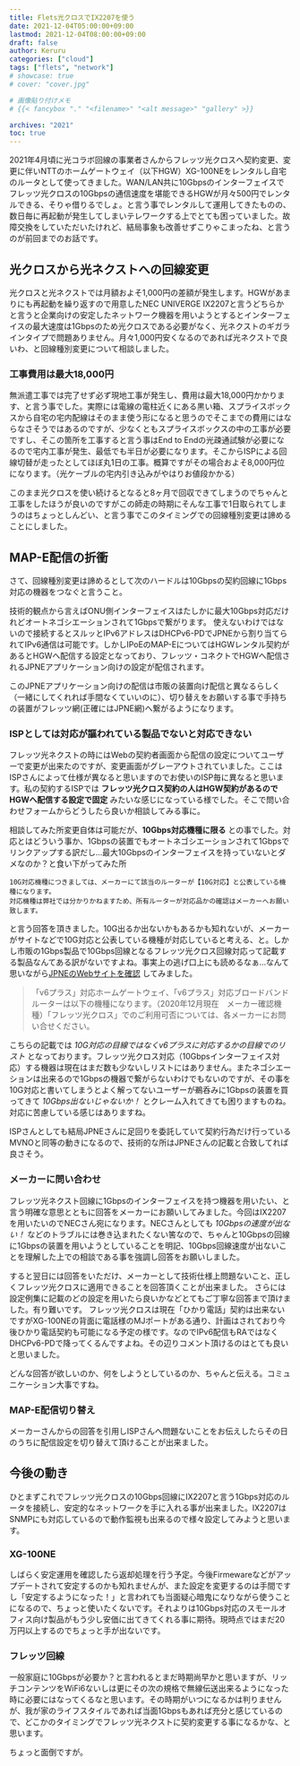 ```yaml
---
title: Flets光クロスでIX2207を使う
date: 2021-12-04T05:00:00+09:00
lastmod: 2021-12-04T08:00:00+09:00
draft: false
author: Keruru
categories: ["cloud"]
tags: ["flets", "network"]
# showcase: true
# cover: "cover.jpg"

# 画像貼り付けメモ
# {{< fancybox "." "<filename>" "<alt message>" "gallery" >}}

archives: "2021"
toc: true
---
```


2021年4月頃に光コラボ回線の事業者さんからフレッツ光クロスへ契約変更、変更に伴いNTTのホームゲートウェイ（以下HGW）XG-100NEをレンタルし自宅のルータとして使ってきました。WAN/LAN共に10Gbpsのインターフェイスでフレッツ光クロスの10Gbpsの通信速度を堪能できるHGWが月々500円でレンタルできる、そりゃ借りるでしょ。と言う事でレンタルして運用してきたものの、数日毎に再起動が発生してしまいテレワークする上でとても困っていました。故障交換をしていただいたけれど、結局事象も改善せずこりゃこまったね、と言うのが前回までのお話です。

## 光クロスから光ネクストへの回線変更

光クロスと光ネクストでは月額およそ1,000円の差額が発生します。HGWがあまりにも再起動を繰り返すので用意したNEC UNIVERGE IX2207と言うどちらかと言うと企業向けの安定したネットワーク機器を用いようとするとインターフェイスの最大速度は1Gbpsのため光クロスである必要がなく、光ネクストのギガラインタイプで問題ありません。月々1,000円安くなるのであれば光ネクストで良いわ、と回線種別変更について相談しました。

### 工事費用は最大18,000円

無派遣工事では完了せず必ず現地工事が発生し、費用は最大18,000円かかります、と言う事でした。実際には電線の電柱近くにある黒い箱、スプライスボックスから自宅の宅内配線はそのまま使う形になると思うのでそこまでの費用にはならなさそうではあるのですが、少なくともスプライスボックスの中の工事が必要ですし、そこの箇所を工事すると言う事はEnd to Endの光疎通試験が必要になるので宅内工事が発生、最低でも半日が必要になります。そこからISPによる回線切替が走ったとしてほぼ丸1日の工事。概算ですがその場合およそ8,000円位になります。（光ケーブルの宅内引き込みがやはりお値段かかる）

このまま光クロスを使い続けるとなると8ヶ月で回収できてしまうのでちゃんと工事をしたほうが良いのですがこの師走の時期にそんな工事で1日取られてしまうのはちょっとしんどい、と言う事でこのタイミングでの回線種別変更は諦めることにしました。

## MAP-E配信の折衝

さて、回線種別変更は諦めるとして次のハードルは10Gbpsの契約回線に1Gbps対応の機器をつなぐと言うこと。

技術的観点から言えばONU側インターフェイスはたしかに最大10Gbps対応だけれどオートネゴシエーションされて1Gbpsで繋がります。
使えないわけではないので接続するとスルッとIPv6アドレスはDHCPv6-PDでJPNEから割り当てられてIPv6通信は可能です。しかしIPoEのMAP-EについてはHGWレンタル契約があるとHGWへ配信する設定となっており、フレッツ・コネクトでHGWへ配信されるJPNEアプリケーション向けの設定が配信されます。

このJPNEアプリケーション向けの配信は市販の装置向け配信と異なるらしく（一緒にしてくれれば手間なくていいのに）、切り替えをお願いする事で手持ちの装置がフレッツ網(正確にはJPNE網)へ繋がるようになります。

### ISPとしては対応が謳われている製品でないと対応できない

フレッツ光ネクストの時にはWebの契約者画面から配信の設定についてユーザーで変更が出来たのですが、変更画面がグレーアウトされていました。ここはISPさんによって仕様が異なると思いますのでお使いのISP毎に異なると思います。私の契約するISPでは **フレッツ光クロス契約の人はHGW契約があるのでHGWへ配信する設定で固定** みたいな感じになっている様でした。そこで問い合わせフォームからどうしたら良いか相談してみる事に。

相談してみた所変更自体は可能だが、**10Gbps対応機種に限る** との事でした。対応とはどういう事か、1Gbpsの装置でもオートネゴシエーションされて1Gbpsでリンクアップする訳だし...最大10Gbpsのインターフェイスを持っていないとダメなのか？と食い下がってみた所

```
10G対応機種につきましては、メーカーにて該当のルーターが【10G対応】と公表している機種になります。
対応機種は弊社では分かりかねますため、所有ルーターが対応品かの確認はメーカーへお願い致します。
```

と言う回答を頂きました。10G出るか出ないかもあるかも知れないが、メーカーがサイトなどで10G対応と公表している機種が対応していると考える、と。しかし市販の1Gbps製品で10Gbps回線となるフレッツ光クロス回線対応って記載する製品なんてある訳がないですよね。事実上の逃げ口上にも読めるなぁ...なんて思いながら[JPNEのWebサイトを確認](https://www.jpne.co.jp/service/v6plus/) してみました。


> 「v6プラス」対応ホームゲートウェイ、「v6プラス」対応ブロードバンドルーターは以下の機種になります。（2020年12月現在　メーカー確認機種）「フレッツ光クロス」でのご利用可否については、各メーカーにお問い合せください。

こちらの記載では *10G対応の目線ではなくv6プラスに対応するかの目線でのリスト* となっております。フレッツ光クロス対応（10Gbpsインターフェイス対応）する機器は現在はまだ数も少ないしリストにはありません。またネゴシエーションは出来るので1Gbpsの機器で繋がらないわけでもないのですが、その事を10G対応と書いてしまうとよく解ってないユーザーが鵜呑みに1Gbpsの装置を買ってきて *10Gbps出ないじゃないか！* とクレーム入れてきても困りますものね。対応に苦慮している感じはありますね。

ISPさんとしても結局JPNEさんに足回りを委託していて契約行為だけ行っているMVNOと同等の動きになるので、技術的な所はJPNEさんの記載と合致してれば良さそう。

### メーカーに問い合わせ

フレッツ光ネクスト回線に1Gbpsのインターフェイスを持つ機器を用いたい、と言う明確な意思とともに回答をメーカーにお願いしてみました。今回はIX2207を用いたいのでNECさん宛になります。NECさんとしても *10Gbpsの速度が出ない！* などのトラブルには巻き込まれたくない筈なので、ちゃんと10Gbpsの回線に1Gbpsの装置を用いようとしていることを明記、10Gbps回線速度が出ないことを理解した上での相談である事を強調し回答をお願いしました。

すると翌日には回答をいただけ、メーカーとして技術仕様上問題ないこと、正しくフレッツ光クロスに適用できることを回答頂くことが出来ました。
さらには設定例集に記載のどの設定を用いたら良いかなどとてもご丁寧な回答まで頂けました。有り難いです。
フレッツ光クロスは現在「ひかり電話」契約は出来ないですがXG-100NEの背面に電話様のMJポートがある通り、計画はされており今後ひかり電話契約も可能になる予定の様です。なのでIPv6配信もRAではなくDHCPv6-PDで降ってくるんですよね。その辺りコメント頂けるのはとても良いと思いました。

どんな回答が欲しいのか、何をしようとしているのか、ちゃんと伝える。コミュニケーション大事ですね。

### MAP-E配信切り替え

メーカーさんからの回答を引用しISPさんへ問題ないことをお伝えしたらその日のうちに配信設定を切り替えて頂けることが出来ました。

## 今後の動き

ひとまずこれでフレッツ光クロスの10Gbps回線にIX2207と言う1Gbps対応のルータを接続し、安定的なネットワークを手に入れる事が出来ました。IX2207はSNMPにも対応しているので動作監視も出来るので様々設定してみようと思います。

### XG-100NE

しばらく安定運用を確認したら返却処理を行う予定。今後Firmewareなどがアップデートされて安定するのかも知れませんが、また設定を変更するのは手間ですし「安定するようになった！」と言われても当面疑心暗鬼になりながら使うことになるので、ちょっと使いたくないです。それよりは10Gbps対応のスモールオフィス向け製品がもう少し安価に出てきてくれる事に期待。現時点ではまだ20万円以上するのでちょっと手が出ないです。

### フレッツ回線

一般家庭に10Gbpsが必要か？と言われるとまだ時期尚早かと思いますが、リッチコンテンツをWiFi6ないしは更にその次の規格で無線伝送出来るようになった時に必要にはなってくるなと思います。その時期がいつになるかは判りませんが、我が家のライフスタイルであれば当面1Gbpsもあれば充分と感じているので、どこかのタイミングでフレッツ光ネクストに契約変更する事になるかな、と思います。

ちょっと面倒ですが。
